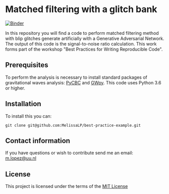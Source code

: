 # Matched filtering with a glitch bank

[![Binder](https://static.mybinder.org/badge_logo.svg)](https://mybinder.org/v2/gh/MelissaLP/best-practice-example.git/main)

In this repository you will find a code to perform matched filtering method with blip glitches generate artificially with a Generative Adversarial Network. The output of this code is the signal-to-noise ratio calculation. This work forms part of the workshop "Best Practices for Writing Reproducible Code".

## Prerequisites

To perform the analysis is necessary to install standard packages of gravitational waves analysis: [PyCBC](https://pycbc.org) and [GWpy](https://gwpy.github.io/docs/stable/). This code uses Python 3.6 or higher.


## Installation

To install this you can:

`git clone git@github.com:MelissaLP/best-practice-example.git`

## Contact information

If you have questions or wish to contribute send me an email: m.lopez@uu.nl

## License

This project is licensed under the terms of the [MIT License](/LICENSE.md)
